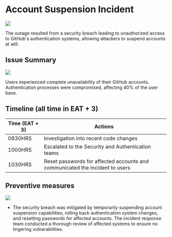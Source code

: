 # Account Suspension Incident
![](https://t3.ftcdn.net/jpg/04/92/09/72/240_F_492097246_yagE8x9Uk8M9IekPy7GBuE0x1Uoa7esD.jpg)

The outage resulted from a security breach leading to unauthorized access to GitHub's authentication systems, allowing attackers to suspend accounts at will.

## Issue Summary
![](https://photos.app.goo.gl/ktJdVAxWqRg7wcmWA)

Users experienced complete unavailability of their GitHub accounts. Authentication processes were compromised, affecting 40% of the user base.

## Timeline (all time in EAT + 3)
| Time (EAT + 3) | Actions |
| -------------- | -------- |
| 0830HRS | Investigation into recent code changes |
| 1000HRS | Escalated to the Security and Authentication teams |
| 1030HRS | Reset passwords for affected accounts and communicated the incident to users |

## Preventive measures
![](https://photos.app.goo.gl/gsoAx6k3fgbpnTj38)

- The security breach was mitigated by temporarily suspending account suspension capabilities, rolling back authentication system changes, and resetting passwords for affected accounts. The incident response team conducted a thorough review of affected systems to ensure no lingering vulnerabilities.
